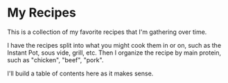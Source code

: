 # My Recipes

This is a collection of my favorite recipes that I'm gathering over time.

I have the recipes split into what you might cook them in or on, such as
the Instant Pot, sous vide, grill, etc. Then I organize the recipe by 
main protein, such as "chicken", "beef", "pork".

I'll build a table of contents here as it makes sense.
